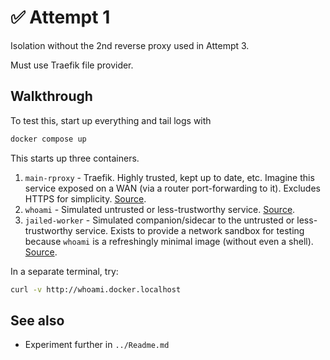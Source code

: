 # ✅ Attempt 1

Isolation without the 2nd reverse proxy used in Attempt 3.

Must use Traefik file provider.

## Walkthrough

To test this, start up everything and tail logs with

```bash
docker compose up
```

This starts up three containers.

1. `main-rproxy` - Traefik. Highly trusted, kept up to date, etc. Imagine this service exposed on a WAN (via a router port-forwarding to it). Excludes HTTPS for simplicity. [Source](https://github.com/traefik/traefik/).
1. `whoami` - Simulated untrusted or less-trustworthy service. [Source](https://github.com/traefik/whoami).
1. `jailed-worker` - Simulated companion/sidecar to the untrusted or less-trustworthy service. Exists to provide a network sandbox for testing because `whoami` is a refreshingly minimal image (without even a shell). [Source](https://github.com/nicolaka/netshoot).

In a separate terminal, try:

```bash
curl -v http://whoami.docker.localhost
```

## See also

* Experiment further in `../Readme.md`
